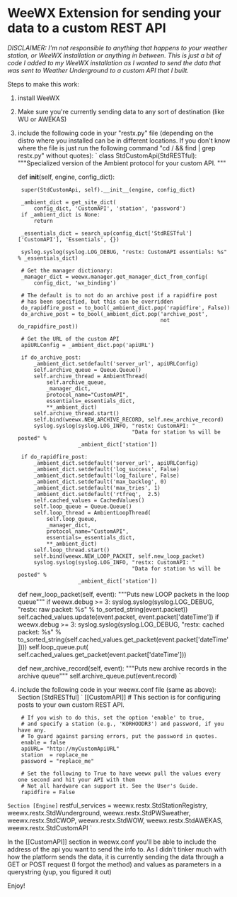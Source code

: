 WeeWX Extension for sending your data to a custom REST API
===

*DISCLAIMER: I'm not responsible to anything that happens to your weather station, or WeeWX installation or anything in between. This is just a bit of code I added to my WeeWX installation as I wanted to send the data that was sent to Weather Underground to a custom API that I built.*

Steps to make this work:

1) install WeeWX
2) Make sure you're currently sending data to any sort of destination (like WU or AWEKAS)
3) include the following code in your "restx.py" file (depending on the distro where you installed can be in different locations. If you don't know where the file is just run the following command "cd / && find | grep restx.py" without quotes):
`
class StdCustomApi(StdRESTful):
    """Specialized version of the Ambient protocol for your custom API.
    """

    def __init__(self, engine, config_dict):

        super(StdCustomApi, self).__init__(engine, config_dict)

        _ambient_dict = get_site_dict(
            config_dict, 'CustomAPI', 'station', 'password')
        if _ambient_dict is None:
            return

        _essentials_dict = search_up(config_dict['StdRESTful']['CustomAPI'], 'Essentials', {})

        syslog.syslog(syslog.LOG_DEBUG, "restx: CustomAPI essentials: %s" % _essentials_dict)

        # Get the manager dictionary:
        _manager_dict = weewx.manager.get_manager_dict_from_config(
            config_dict, 'wx_binding')

        # The default is to not do an archive post if a rapidfire post
        # has been specified, but this can be overridden
        do_rapidfire_post = to_bool(_ambient_dict.pop('rapidfire', False))
        do_archive_post = to_bool(_ambient_dict.pop('archive_post',
                                                    not do_rapidfire_post))

        # Get the URL of the custom API
        apiURLConfig = _ambient_dict.pop('apiURL')

        if do_archive_post:
            _ambient_dict.setdefault('server_url', apiURLConfig)
            self.archive_queue = Queue.Queue()
            self.archive_thread = AmbientThread(
                self.archive_queue,
                _manager_dict,
                protocol_name="CustomAPI",
                essentials=_essentials_dict,
                **_ambient_dict)
            self.archive_thread.start()
            self.bind(weewx.NEW_ARCHIVE_RECORD, self.new_archive_record)
            syslog.syslog(syslog.LOG_INFO, "restx: CustomAPI: "
                                           "Data for station %s will be posted" %
                          _ambient_dict['station'])

        if do_rapidfire_post:
            _ambient_dict.setdefault('server_url', apiURLConfig)
            _ambient_dict.setdefault('log_success', False)
            _ambient_dict.setdefault('log_failure', False)
            _ambient_dict.setdefault('max_backlog', 0)
            _ambient_dict.setdefault('max_tries', 1)
            _ambient_dict.setdefault('rtfreq',  2.5)
            self.cached_values = CachedValues()
            self.loop_queue = Queue.Queue()
            self.loop_thread = AmbientLoopThread(
                self.loop_queue,
                _manager_dict,
                protocol_name="CustomAPI",
                essentials=_essentials_dict,
                **_ambient_dict)
            self.loop_thread.start()
            self.bind(weewx.NEW_LOOP_PACKET, self.new_loop_packet)
            syslog.syslog(syslog.LOG_INFO, "restx: CustomAPI: "
                                           "Data for station %s will be posted" %
                          _ambient_dict['station'])

    def new_loop_packet(self, event):
        """Puts new LOOP packets in the loop queue"""
        if weewx.debug >= 3:
            syslog.syslog(syslog.LOG_DEBUG, "restx: raw packet: %s" % to_sorted_string(event.packet))
        self.cached_values.update(event.packet, event.packet['dateTime'])
        if weewx.debug >= 3:
            syslog.syslog(syslog.LOG_DEBUG, "restx: cached packet: %s" %
                          to_sorted_string(self.cached_values.get_packet(event.packet['dateTime'])))
        self.loop_queue.put(
            self.cached_values.get_packet(event.packet['dateTime']))

    def new_archive_record(self, event):
        """Puts new archive records in the archive queue"""
        self.archive_queue.put(event.record)
`
4) include the following code in your weewx.conf file (same as above):
Section [StdRESTful]
`
    [[CustomAPI]]
        # This section is for configuring posts to your own custom REST API.

        # If you wish to do this, set the option 'enable' to true,
        # and specify a station (e.g., 'KORHOODR3') and password, if you have any.
        # To guard against parsing errors, put the password in quotes.
        enable = false
        apiURL= "http://myCustomApiURL"
        station  = replace_me
        password = "replace_me"

        # Set the following to True to have weewx pull the values every one second and hit your API with them
        # Not all hardware can support it. See the User's Guide.
        rapidfire = False
`
Section [Engine]
`
restful_services = weewx.restx.StdStationRegistry, weewx.restx.StdWunderground, weewx.restx.StdPWSweather, weewx.restx.StdCWOP, weewx.restx.StdWOW, weewx.restx.StdAWEKAS, weewx.restx.StdCustomAPI
`

In the [[CustomAPI]] section in weewx.conf you'll be able to include the address of the api you want to send the info to. As I didn't tinker much with how the platform sends the data, it is currently sending the data through a GET or POST request (I forgot the method) and values as parameters in a querystring (yup, you figured it out)

Enjoy!